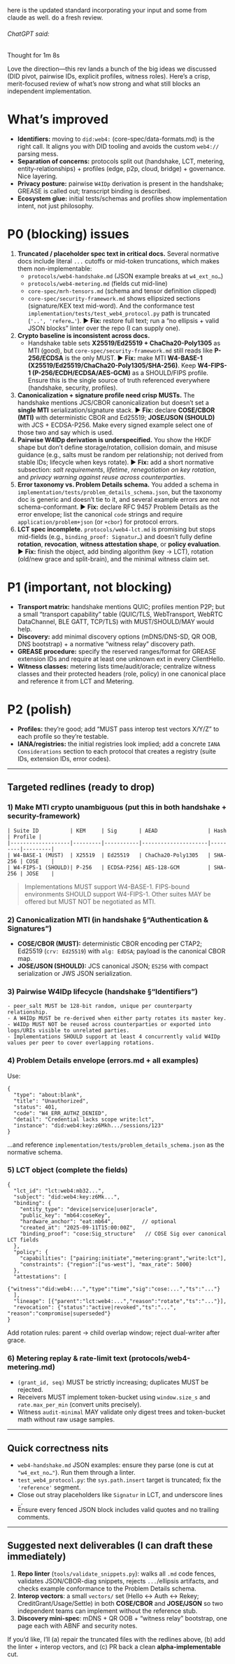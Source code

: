 here is the updated standard incorporating your input and some from claude as well.  do a fresh review.

###### ChatGPT said:

Thought for 1m 8s

Love the direction—this rev lands a bunch of the big ideas we discussed (DID pivot, pairwise IDs, explicit profiles, witness roles). Here’s a crisp, merit-focused review of what’s now strong and what still blocks an independent implementation.

# What’s improved

- **Identifiers:** moving to `did:web4:` (core-spec/data-formats.md) is the right call. It aligns you with DID tooling and avoids the custom `web4://` parsing mess.
- **Separation of concerns:** protocols split out (handshake, LCT, metering, entity-relationships) + profiles (edge, p2p, cloud, bridge) + governance. Nice layering.
- **Privacy posture:** pairwise `W4IDp` derivation is present in the handshake; GREASE is called out; transcript binding is described.
- **Ecosystem glue:** initial tests/schemas and profiles show implementation intent, not just philosophy.

# P0 (blocking) issues

1. **Truncated / placeholder spec text in critical docs.**
    Several normative docs include literal `...` cutoffs or mid-token truncations, which makes them non-implementable:
   - `protocols/web4-handshake.md` (JSON example breaks at `w4_ext_no…`)
   - `protocols/web4-metering.md` (fields cut mid-line)
   - `core-spec/mrh-tensors.md` (schema and tensor definition clipped)
   - `core-spec/security-framework.md` shows ellipsized sections (signature/KEX text mid-word).
      And the conformance test `implementation/tests/test_web4_protocol.py` path is truncated (`'..', 'refere…'`).
      ▶ **Fix:** restore full text; run a “no ellipsis + valid JSON blocks” linter over the repo (I can supply one).
2. **Crypto baseline is inconsistent across docs.**
   - Handshake table sets **X25519/Ed25519 + ChaCha20-Poly1305** as MTI (good), but `core-spec/security-framework.md` still reads like **P-256/ECDSA** is the only MUST.
      ▶ **Fix:** make MTI **W4-BASE-1 (X25519/Ed25519/ChaCha20-Poly1305/SHA-256)**. Keep **W4-FIPS-1 (P-256/ECDH/ECDSA/AES-GCM)** as a SHOULD/FIPS profile. Ensure this is the single source of truth referenced everywhere (handshake, security, profiles).
3. **Canonicalization + signature profile need crisp MUSTs.**
    The handshake mentions JCS/CBOR canonicalization but doesn’t set a **single MTI** serialization/signature stack.
    ▶ **Fix:** declare **COSE/CBOR (MTI)** with deterministic CBOR and Ed25519; **JOSE/JSON (SHOULD)** with JCS + ECDSA-P256. Make every signed example select one of those two and say which is used.
4. **Pairwise W4IDp derivation is underspecified.**
    You show the HKDF shape but don’t define storage/rotation, collision domain, and misuse guidance (e.g., salts must be random per relationship; not derived from stable IDs; lifecycle when keys rotate).
    ▶ **Fix:** add a short normative subsection: *salt requirements*, *lifetime*, *renegotiation on key rotation*, and *privacy warning against reuse across counterparties*.
5. **Error taxonomy vs. Problem Details schema.**
    You added a schema in `implementation/tests/problem_details_schema.json`, but the taxonomy doc is generic and doesn’t tie to it, and several example errors are not schema-conformant.
    ▶ **Fix:** declare RFC 9457 Problem Details as the error envelope; list the canonical `code` strings and require `application/problem+json` (or `+cbor`) for protocol errors.
6. **LCT spec incomplete.**
    `protocols/web4-lct.md` is promising but stops mid-fields (e.g., `binding_proof: Signatur…`) and doesn’t fully define **rotation**, **revocation**, **witness attestation shape**, or **policy evaluation**.
    ▶ **Fix:** finish the object, add binding algorithm (key → LCT), rotation (old/new grace and split-brain), and the minimal witness claim set.

# P1 (important, not blocking)

- **Transport matrix:** handshake mentions QUIC; profiles mention P2P; but a small “transport capability” table (QUIC/TLS, WebTransport, WebRTC DataChannel, BLE GATT, TCP/TLS) with MUST/SHOULD/MAY would help.
- **Discovery:** add minimal discovery options (mDNS/DNS-SD, QR OOB, DNS bootstrap) + a normative “witness relay” discovery path.
- **GREASE procedure:** specify the reserved ranges/format for GREASE extension IDs and require at least one unknown ext in every ClientHello.
- **Witness classes:** metering lists time/audit/oracle; centralize witness classes and their protected headers (role, policy) in one canonical place and reference it from LCT and Metering.

# P2 (polish)

- **Profiles:** they’re good; add “MUST pass interop test vectors X/Y/Z” to each profile so they’re testable.
- **IANA/registries:** the initial registries look implied; add a concrete `IANA Considerations` section to each protocol that creates a registry (suite IDs, extension IDs, error codes).

------

## Targeted redlines (ready to drop)

### 1) Make MTI crypto unambiguous (put this in both handshake + security-framework)

```
| Suite ID          | KEM     | Sig       | AEAD                | Hash    | Profile |
|-------------------|---------|-----------|---------------------|---------|---------|
| W4-BASE-1 (MUST)  | X25519  | Ed25519   | ChaCha20-Poly1305   | SHA-256 | COSE    |
| W4-FIPS-1 (SHOULD)| P-256   | ECDSA-P256| AES-128-GCM         | SHA-256 | JOSE    |
```

> Implementations MUST support W4-BASE-1. FIPS-bound environments SHOULD support W4-FIPS-1. Other suites MAY be offered but MUST NOT be negotiated as MTI.

### 2) Canonicalization MTI (in handshake §“Authentication & Signatures”)

- **COSE/CBOR (MUST):** deterministic CBOR encoding per CTAP2; Ed25519 (`crv: Ed25519`) with `alg: EdDSA`; payload is the canonical CBOR map.
- **JOSE/JSON (SHOULD):** JCS canonical JSON; `ES256` with compact serialization or JWS JSON serialization.

### 3) Pairwise W4IDp lifecycle (handshake §“Identifiers”)

```
- peer_salt MUST be 128-bit random, unique per counterparty relationship.
- A W4IDp MUST be re-derived when either party rotates its master key.
- W4IDp MUST NOT be reused across counterparties or exported into logs/URIs visible to unrelated parties.
- Implementations SHOULD support at least 4 concurrently valid W4IDp values per peer to cover overlapping rotations.
```

### 4) Problem Details envelope (errors.md + all examples)

Use:

```
{
  "type": "about:blank",
  "title": "Unauthorized",
  "status": 401,
  "code": "W4_ERR_AUTHZ_DENIED",
  "detail": "Credential lacks scope write:lct",
  "instance": "did:web4:key:z6Mkh.../sessions/123"
}
```

…and reference `implementation/tests/problem_details_schema.json` as the normative schema.

### 5) LCT object (complete the fields)

```
{
  "lct_id": "lct:web4:mb32...",
  "subject": "did:web4:key:z6Mk...",
  "binding": {
    "entity_type": "device|service|user|oracle",
    "public_key": "mb64:coseKey",
    "hardware_anchor": "eat:mb64",         // optional
    "created_at": "2025-09-11T15:00:00Z",
    "binding_proof": "cose:Sig_structure"   // COSE Sig over canonical LCT fields
  },
  "policy": {
    "capabilities": ["pairing:initiate","metering:grant","write:lct"],
    "constraints": {"region":["us-west"], "max_rate": 5000}
  },
  "attestations": [
    {"witness":"did:web4:...","type":"time","sig":"cose:...","ts":"..."}
  ],
  "lineage": [{"parent":"lct:web4:...","reason":"rotate","ts":"..."}],
  "revocation": {"status":"active|revoked","ts":"...", "reason":"compromise|superseded"}
}
```

Add rotation rules: parent → child overlap window; reject dual-writer after grace.

### 6) Metering replay & rate-limit text (protocols/web4-metering.md)

- `(grant_id, seq)` MUST be strictly increasing; duplicates MUST be rejected.
- Receivers MUST implement token-bucket using `window.size_s` and `rate.max_per_min` (convert units precisely).
- Witness `audit-minimal` MAY validate only digest trees and token-bucket math without raw usage samples.

------

## Quick correctness nits

- `web4-handshake.md` JSON examples: ensure they parse (one is cut at `"w4_ext_no…"`). Run them through a linter.
- `test_web4_protocol.py`: the `sys.path.insert` target is truncated; fix the `'reference'` segment.
- Close out stray placeholders like `Signatur` in LCT, and underscore lines `_`.
- Ensure every fenced JSON block includes valid quotes and no trailing comments.

------

## Suggested next deliverables (I can draft these immediately)

1. **Repo linter** (`tools/validate_snippets.py`): walks all `.md` code fences, validates JSON/CBOR-diag snippets, rejects `...`/ellipsis artifacts, and checks example conformance to the Problem Details schema.
2. **Interop vectors**: a small `vectors/` set (Hello ↔ Auth ↔ Rekey; CreditGrant/Usage/Settle) in both **COSE/CBOR** and **JOSE/JSON** so two independent teams can implement without the reference stub.
3. **Discovery mini-spec**: mDNS + QR OOB + “witness relay” bootstrap, one page each with ABNF and security notes.

If you’d like, I’ll (a) repair the truncated files with the redlines above, (b) add the linter + interop vectors, and (c) PR back a clean **alpha-implementable** cut.